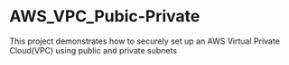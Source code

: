 # AWS_VPC_Pubic-Private
This project demonstrates how to securely set up an AWS Virtual Private Cloud(VPC) using public and private subnets
